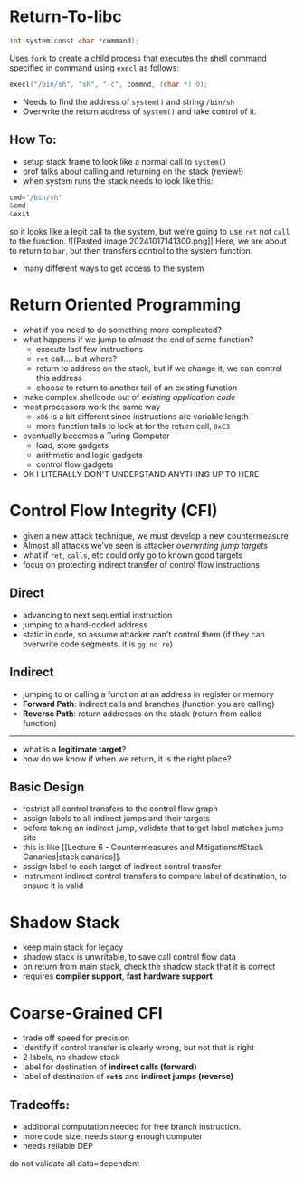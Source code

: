 
# Return-To-libc
```C
int system(const char *command);
```
Uses `fork` to create a child process that executes the shell command specified in command using `execl` as follows:
```C
execl("/bin/sh", "sh", "-c", commnd, (char *) 0);
```
- Needs to find the address of `system()` and string `/bin/sh`
- Overwrite the return address of `system()` and take control of it.

## How To:
- setup stack frame to look like a normal call to `system()`
- prof talks about calling and returning on the stack (review!)
- when system runs the stack needs to look like this:
```C
cmd="/bin/sh"
&cmd
&exit
```
so it looks like a legit call to the system, but we're going to use `ret` not `call` to the function.
![[Pasted image 20241017141300.png]]
Here, we are about to return to `bar`, but then transfers control to the system function.
- many different ways to get access to the system

# Return Oriented Programming
- what if you need to do something more complicated?
- what happens if we jump to *almost* the end of some function?
	- execute last few instructions
	- `ret` call.... but where?
	- return to address on the stack, but if we change it, we can control this address
	- choose to return to another tail of an existing function
- make complex shellcode out of *existing application code*
- most processors work the same way
	- `x86` is a bit different since instructions are variable length
	- more function tails to look at for the return call, `0xC3`
- eventually becomes a Turing Computer
	- load, store gadgets
	- arithmetic and logic gadgets
	- control flow gadgets
- OK I LITERALLY DON'T UNDERSTAND ANYTHING UP TO HERE


# Control Flow Integrity (CFI)
- given a new attack technique, we must develop a new countermeasure
- Almost all attacks we've seen is attacker *overwriting jump targets*
- what if `ret`, `calls`, etc could only go to known good targets
- focus on protecting indirect transfer of control flow instructions

## Direct
- advancing to next sequential instruction
- jumping to a hard-coded address
- static in code, so assume attacker can't control them (if they can overwrite code segments, it is `gg no re`)

## Indirect
- jumping to or calling a function at an address in register or memory
- **Forward Path**: indirect calls and branches (function you are calling)
- **Reverse Path**: return addresses on the stack (return from called function)

-----
- what is a **legitimate target**?
- how do we know if when we return, it is the right place?

## Basic Design
- restrict all control transfers to the control flow graph
- assign labels to all indirect jumps and their targets
- before taking an indirect jump, validate that target label matches jump site
- this is like [[Lecture 6 - Countermeasures and Mitigations#Stack Canaries|stack canaries]]. 
- assign label to each target of indirect control transfer
- instrument indirect control transfers to compare label of destination, to ensure it is valid

# Shadow Stack
- keep main stack for legacy
- shadow stack is unwritable, to save call control flow data
- on return from main stack, check the shadow stack that it is correct
- requires **compiler support**, **fast hardware support**.

# Coarse-Grained CFI
- trade off speed for precision
- identify if control transfer is clearly wrong, but not that is right
- 2 labels, no shadow stack
- label for destination of **indirect calls (forward)** 
- label of destination of **`ret`s** and **indirect jumps (reverse)**

## Tradeoffs:
- additional computation needed for free branch instruction. 
- more code size, needs strong enough computer
- needs reliable DEP

do not validate all data=dependent 